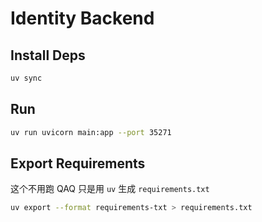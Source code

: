# Identity Backend

## Install Deps

```bash
uv sync
```

## Run

```bash
uv run uvicorn main:app --port 35271
```

## Export Requirements

这个不用跑 QAQ 只是用 `uv` 生成 `requirements.txt`

```bash
uv export --format requirements-txt > requirements.txt
```
